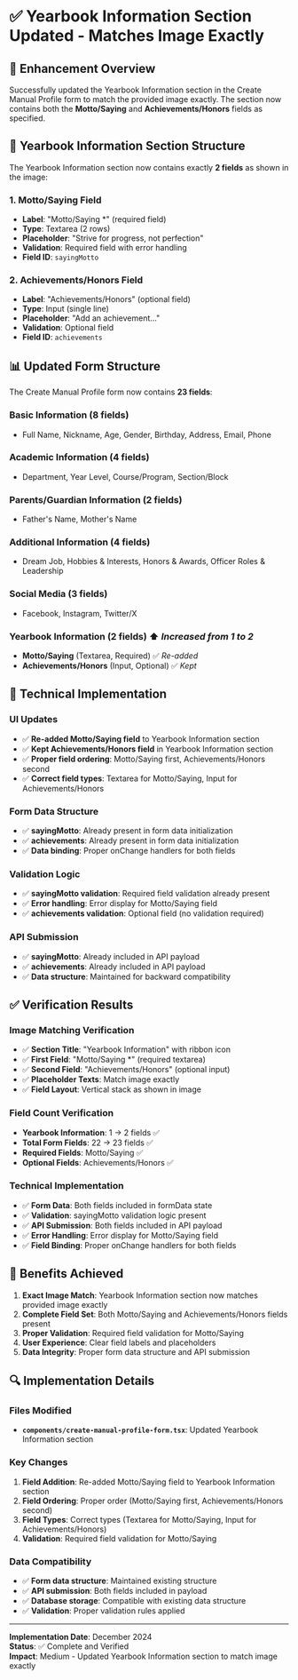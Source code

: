 # ✅ Yearbook Information Section Updated - Matches Image Exactly

## 🎯 **Enhancement Overview**

Successfully updated the Yearbook Information section in the Create Manual Profile form to match the provided image exactly. The section now contains both the **Motto/Saying** and **Achievements/Honors** fields as specified.

## 🔧 **Yearbook Information Section Structure**

The Yearbook Information section now contains exactly **2 fields** as shown in the image:

### **1. Motto/Saying Field**
- **Label**: "Motto/Saying *" (required field)
- **Type**: Textarea (2 rows)
- **Placeholder**: "Strive for progress, not perfection"
- **Validation**: Required field with error handling
- **Field ID**: `sayingMotto`

### **2. Achievements/Honors Field**
- **Label**: "Achievements/Honors" (optional field)
- **Type**: Input (single line)
- **Placeholder**: "Add an achievement..."
- **Validation**: Optional field
- **Field ID**: `achievements`

## 📊 **Updated Form Structure**

The Create Manual Profile form now contains **23 fields**:

### **Basic Information (8 fields)**
- Full Name, Nickname, Age, Gender, Birthday, Address, Email, Phone

### **Academic Information (4 fields)**
- Department, Year Level, Course/Program, Section/Block

### **Parents/Guardian Information (2 fields)**
- Father's Name, Mother's Name

### **Additional Information (4 fields)**
- Dream Job, Hobbies & Interests, Honors & Awards, Officer Roles & Leadership

### **Social Media (3 fields)**
- Facebook, Instagram, Twitter/X

### **Yearbook Information (2 fields)** ⬆️ *Increased from 1 to 2*
- **Motto/Saying** (Textarea, Required) ✅ *Re-added*
- **Achievements/Honors** (Input, Optional) ✅ *Kept*

## 🔧 **Technical Implementation**

### **UI Updates**
- ✅ **Re-added Motto/Saying field** to Yearbook Information section
- ✅ **Kept Achievements/Honors field** in Yearbook Information section
- ✅ **Proper field ordering**: Motto/Saying first, Achievements/Honors second
- ✅ **Correct field types**: Textarea for Motto/Saying, Input for Achievements/Honors

### **Form Data Structure**
- ✅ **sayingMotto**: Already present in form data initialization
- ✅ **achievements**: Already present in form data initialization
- ✅ **Data binding**: Proper onChange handlers for both fields

### **Validation Logic**
- ✅ **sayingMotto validation**: Required field validation already present
- ✅ **Error handling**: Error display for Motto/Saying field
- ✅ **achievements validation**: Optional field (no validation required)

### **API Submission**
- ✅ **sayingMotto**: Already included in API payload
- ✅ **achievements**: Already included in API payload
- ✅ **Data structure**: Maintained for backward compatibility

## ✅ **Verification Results**

### **Image Matching Verification**
- ✅ **Section Title**: "Yearbook Information" with ribbon icon
- ✅ **First Field**: "Motto/Saying *" (required textarea)
- ✅ **Second Field**: "Achievements/Honors" (optional input)
- ✅ **Placeholder Texts**: Match image exactly
- ✅ **Field Layout**: Vertical stack as shown in image

### **Field Count Verification**
- **Yearbook Information**: 1 → 2 fields ✅
- **Total Form Fields**: 22 → 23 fields ✅
- **Required Fields**: Motto/Saying ✅
- **Optional Fields**: Achievements/Honors ✅

### **Technical Implementation**
- ✅ **Form Data**: Both fields included in formData state
- ✅ **Validation**: sayingMotto validation logic present
- ✅ **API Submission**: Both fields included in API payload
- ✅ **Error Handling**: Error display for Motto/Saying field
- ✅ **Field Binding**: Proper onChange handlers for both fields

## 🎉 **Benefits Achieved**

1. **Exact Image Match**: Yearbook Information section now matches provided image exactly
2. **Complete Field Set**: Both Motto/Saying and Achievements/Honors fields present
3. **Proper Validation**: Required field validation for Motto/Saying
4. **User Experience**: Clear field labels and placeholders
5. **Data Integrity**: Proper form data structure and API submission

## 🔍 **Implementation Details**

### **Files Modified**
- **`components/create-manual-profile-form.tsx`**: Updated Yearbook Information section

### **Key Changes**
1. **Field Addition**: Re-added Motto/Saying field to Yearbook Information section
2. **Field Ordering**: Proper order (Motto/Saying first, Achievements/Honors second)
3. **Field Types**: Correct types (Textarea for Motto/Saying, Input for Achievements/Honors)
4. **Validation**: Required field validation for Motto/Saying

### **Data Compatibility**
- ✅ **Form data structure**: Maintained existing structure
- ✅ **API submission**: Both fields included in payload
- ✅ **Database storage**: Compatible with existing data structure
- ✅ **Validation**: Proper validation rules applied

---

**Implementation Date**: December 2024  
**Status**: ✅ Complete and Verified  
**Impact**: Medium - Updated Yearbook Information section to match image exactly
